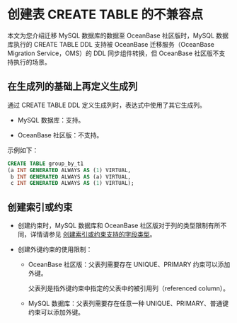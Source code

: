 # 创建表 CREATE TABLE 的不兼容点

本文为您介绍迁移 MySQL 数据库的数据至 OceanBase 社区版时，MySQL 数据库执行的 CREATE TABLE DDL 支持被 OceanBase 迁移服务（OceanBase Migration Service，OMS）的 DDL 同步组件转换，但 OceanBase 社区版不支持执行的场景。

## 在生成列的基础上再定义生成列

通过 CREATE TABLE DDL 定义生成列时，表达式中使用了其它生成列。

* MySQL 数据库：支持。

* OceanBase 社区版：不支持。

示例如下：

```sql
CREATE TABLE group_by_t1 
(a INT GENERATED ALWAYS AS (1) VIRTUAL, 
 b INT GENERATED ALWAYS AS (a) VIRTUAL, 
 c INT GENERATED ALWAYS AS (1) VIRTUAL);
```

## 创建索引或约束

* 创建约束时，MySQL 数据库和 OceanBase 社区版对于列的类型限制有所不同，详情请参见 [创建索引或约束支持的字段类型](../200.create-table-incompatible/200.create-index-incompatible.md)。

* 创建外键约束的使用限制：
  
  * OceanBase 社区版：父表列需要存在 UNIQUE、PRIMARY 约束可以添加外键。

    父表列是指外键约束中指定的父表中的被引用列（referenced column）。

  * MySQL 数据库：父表列需要存在任意一种 UNIQUE、PRIMARY、普通键约束可以添加外键。
